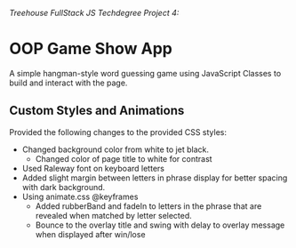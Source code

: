 *Treehouse FullStack JS Techdegree Project 4:*

# OOP Game Show App

A simple hangman-style word guessing game using JavaScript Classes to build and interact with the page.

## Custom Styles and Animations

Provided the following changes to the provided CSS styles:

* Changed background color from white to jet black.
  * Changed color of page title to white for contrast
* Used Raleway font on keyboard letters
* Added slight margin between letters in phrase display for better spacing with dark background.
* Using animate.css @keyframes
  * Added rubberBand and fadeIn to letters in the phrase that are revealed when matched by letter selected.
  * Bounce to the overlay title and swing with delay to overlay message when displayed after win/lose
